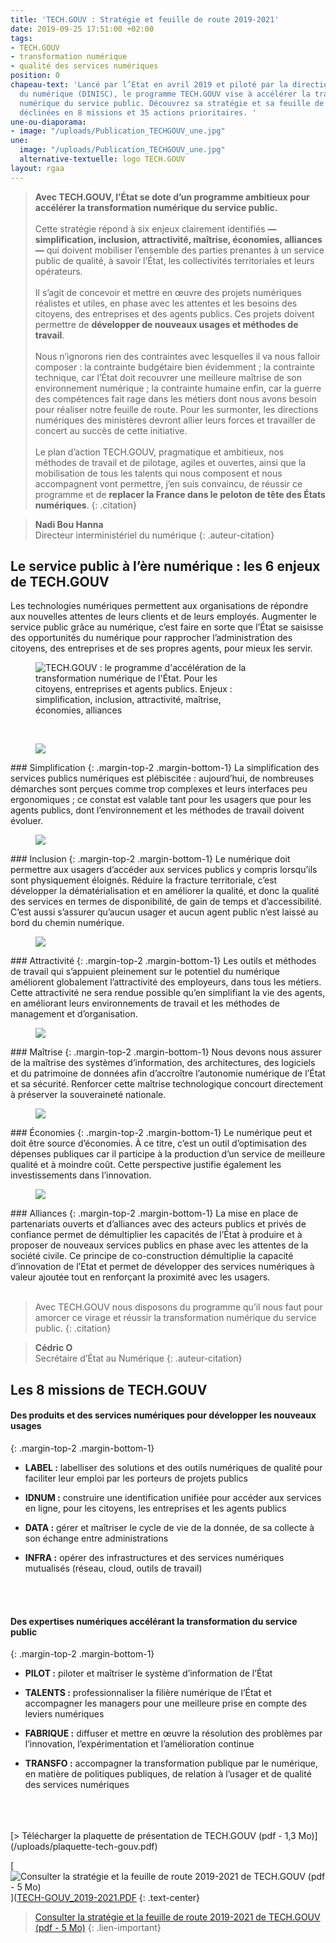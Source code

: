 ```yaml
---
title: 'TECH.GOUV : Stratégie et feuille de route 2019-2021'
date: 2019-09-25 17:51:00 +02:00
tags:
- TECH.GOUV
- transformation numérique
- qualité des services numériques
position: 0
chapeau-text: 'Lancé par l’Etat en avril 2019 et piloté par la direction interministérielle
  du numérique (DINISC), le programme TECH.GOUV vise à accélérer la transformation
  numérique du service public. Découvrez sa stratégie et sa feuille de route 2019-2021,
  déclinées en 8 missions et 35 actions prioritaires. '
une-ou-diaporama:
- image: "/uploads/Publication_TECHGOUV_une.jpg"
une:
  image: "/uploads/Publication_TECHGOUV_une.jpg"
  alternative-textuelle: logo TECH.GOUV
layout: rgaa
---
```


> **Avec TECH.GOUV, l’État se dote d’un programme ambitieux pour accélérer la transformation numérique du service public.**
> <br>
> <br>
> Cette stratégie répond à six enjeux clairement identifiés **— simplification, inclusion, attractivité, maîtrise, économies, alliances —** qui doivent mobiliser l’ensemble des parties prenantes à un service public de qualité, à savoir l’État, les collectivités territoriales et leurs opérateurs. 
> <br>
> <br>
> Il s’agit de concevoir et mettre en œuvre  des projets numériques réalistes et utiles, en phase avec les attentes et les besoins des citoyens, des entreprises et des agents publics. Ces projets doivent permettre de **développer de nouveaux usages et méthodes de travail**.
> <br>
> <br>
Nous n’ignorons rien des contraintes avec lesquelles il va nous falloir composer : la contrainte budgétaire bien évidemment ; la contrainte technique, car l’État doit recouvrer une meilleure maîtrise de son environnement numérique ; la contrainte humaine enfin, car la guerre des compétences fait rage dans les métiers dont nous avons besoin pour réaliser notre feuille de route. Pour les surmonter, les directions numériques des ministères devront allier leurs forces et travailler de concert au succès de cette initiative.
> <br>
> <br>
> Le plan d’action TECH.GOUV, pragmatique et ambitieux, nos méthodes de travail et de pilotage, agiles et ouvertes, ainsi que la mobilisation de tous les talents qui nous composent et nous accompagnent vont permettre, j’en suis convaincu, de réussir ce programme et de **replacer la France dans le peloton de tête des États numériques**.
{: .citation}

> **Nadi Bou Hanna**
> <br>Directeur interministériel du numérique
{: .auteur-citation}

## Le service public à l’ère numérique : les&nbsp;6&nbsp;enjeux de TECH.GOUV

Les technologies numériques permettent aux organisations de répondre aux nouvelles attentes de leurs clients et de leurs employés. Augmenter le service public grâce au numérique, c’est faire en sorte que l’État se saisisse des opportunités du numérique pour rapprocher l’administration des citoyens, des entreprises et de ses propres agents, pour mieux les servir.

<figure class='image-center' style='width: 70%;'><img src="/uploads/tech-gouv-enjeux-diagramme.png" alt="TECH.GOUV : le programme d'accélération de la transformation numérique de l'État. Pour les citoyens, entreprises et agents publics. Enjeux : simplification, inclusion, attractivité, maîtrise, économies, alliances"/></figure>
<br>
<figure class='image-left' style='width: 7%;'><img src="/uploads/tech-gouv-picto-simplification.png"/></figure>### Simplification
{: .margin-top-2 .margin-bottom-1} 
La simplification des services publics numériques est plébiscitée : aujourd’hui, de nombreuses démarches sont perçues comme trop complexes et leurs interfaces peu ergonomiques ; ce constat est valable tant pour les usagers que pour les agents publics, dont l’environnement et les méthodes de travail doivent évoluer. 

<figure class='image-left' style='width: 7%;'><img src="/uploads/tech-gouv-picto-inclusion.png"/></figure>### Inclusion
{: .margin-top-2 .margin-bottom-1} 
Le numérique doit permettre aux usagers d’accéder aux services publics y compris lorsqu’ils sont physiquement éloignés. Réduire la fracture territoriale, c’est développer la dématérialisation et en améliorer la qualité, et donc la qualité des services en termes de disponibilité, de gain de temps et d’accessibilité. C’est aussi s’assurer qu’aucun usager et aucun agent public n’est laissé au bord du chemin numérique.

<figure class='image-left' style='width: 7%;'><img src="/uploads/tech-gouv-picto-attractivite.png"/></figure>
### Attractivité
{: .margin-top-2 .margin-bottom-1} 
Les outils et méthodes de travail qui s’appuient pleinement sur le potentiel du numérique améliorent globalement l’attractivité des employeurs, dans tous les métiers. Cette attractivité ne sera rendue possible qu’en simplifiant la vie des agents, en améliorant leurs environnements de travail et les méthodes de management et d’organisation.

<figure class='image-left' style='width: 7%;'><img src="/uploads/tech-gouv-picto-maitrise.png"/></figure>
### Maîtrise
{: .margin-top-2 .margin-bottom-1} 
Nous devons nous assurer de la maîtrise des systèmes d’information, des architectures, des logiciels et du patrimoine de données afin d’accroître l’autonomie numérique de l’État et sa sécurité. Renforcer cette maîtrise technologique concourt directement à préserver la souveraineté nationale.

<figure class='image-left' style='width: 7%;'><img src="/uploads/tech-gouv-picto-maitrise.png"/></figure>
### Économies
{: .margin-top-2 .margin-bottom-1} 
Le numérique peut et doit être source d’économies. À ce titre, c’est un outil d’optimisation des dépenses publiques car il participe à la production d’un service de meilleure qualité et à moindre coût. Cette perspective justifie également les investissements dans l’innovation.

<figure class='image-left' style='width: 7%;'><img src="/uploads/tech-gouv-picto-alliances.png"/></figure>
### Alliances
{: .margin-top-2 .margin-bottom-1} 
La mise en place de partenariats ouverts et d’alliances avec des acteurs publics et privés de confiance permet de démultiplier les capacités de l’État à produire et à proposer de nouveaux services publics en phase avec les attentes de la société civile. Ce principe de co-construction démultiplie la capacité d’innovation de l’Etat et permet de développer des services numériques à valeur ajoutée tout en renforçant la proximité avec les usagers.
<br>
<br>

> Avec TECH.GOUV nous disposons du programme qu’il nous faut pour amorcer ce virage et réussir la transformation numérique du service public.
{: .citation}

> **Cédric O**
> <br>Secrétaire d’État au Numérique
{: .auteur-citation}


## Les 8&nbsp;missions de TECH.GOUV

#### Des produits et des services numériques pour développer les nouveaux usages
{: .margin-top-2 .margin-bottom-1} 
* **LABEL :** labelliser des solutions et des outils numériques de qualité pour faciliter leur emploi par les porteurs de projets publics

* **IDNUM :** construire une identification unifiée pour accéder aux services en ligne, pour les citoyens, les entreprises et les agents publics

* **DATA :** gérer et maîtriser le cycle de vie de la donnée, de sa collecte à son échange entre administrations

* **INFRA :** opérer des infrastructures et des services numériques mutualisés (réseau, cloud, outils de travail)
<br>
<br>

#### Des expertises numériques accélérant la transformation du service public
{: .margin-top-2 .margin-bottom-1} 
* **PILOT :** piloter et maîtriser le système d’information de l’État

* **TALENTS :** professionnaliser la filière numérique de l’État et accompagner les managers pour une meilleure prise en compte des leviers numériques

* **FABRIQUE :** diffuser et mettre en œuvre la résolution des problèmes par l’innovation, l’expérimentation et l’amélioration continue

* **TRANSFO :** accompagner la transformation publique par le numérique, en matière de politiques publiques, de relation à l’usager et de qualité des services numériques
<br>
<br>
<br>
[> Télécharger la plaquette de présentation de TECH.GOUV (pdf - 1,3 Mo)](/uploads/plaquette-tech-gouv.pdf)

[![Consulter la stratégie et la feuille de route 2019-2021 de TECH.GOUV (pdf - 5 Mo)](/uploads/capture-doc-TECH-couv.png)]([TECH-GOUV_2019-2021.PDF](/uploads/TECH-GOUV_2019-2021.PDF "Consulter la stratégie et la feuille de route 2019-2021 de TECH.GOUV (pdf - 5 Mo)")
{: .text-center}
> [Consulter la stratégie et la feuille de route 2019-2021 de TECH.GOUV (pdf - 5 Mo)](/uploads/TECH-GOUV_2019-2021.PDF)
{: .lien-important}
